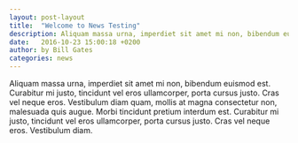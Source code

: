 ```yaml
---
layout: post-layout
title:  "Welcome to News Testing"
description: Aliquam massa urna, imperdiet sit amet mi non, bibendum euismod est. Curabitur mi justo, tincidunt vel eros...
date:   2016-10-23 15:00:18 +0200
author:	by Bill Gates
categories: news
---
```

Aliquam massa urna, imperdiet sit amet mi non, bibendum euismod est. Curabitur mi justo, tincidunt vel eros ullamcorper, porta cursus justo. Cras vel neque eros.
Vestibulum diam quam, mollis at magna consectetur non, malesuada quis augue. Morbi tincidunt pretium interdum est.
Curabitur mi justo, tincidunt vel eros ullamcorper, porta cursus justo. Cras vel neque eros. Vestibulum diam.